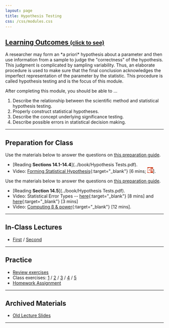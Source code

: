 ```yaml
---
layout: page
title: Hypothesis Testing
css: /css/modules.css
---
```


<div class="panel-group-ILOs">
  <div class="panel panel-default">
    <div class="panel-heading">
      <h2 class="panel-title">
        <a data-toggle="collapse" href="#ILOs">Learning Outcomes <small>(click to see)</small></a>
      </h2>
    </div>
    <div id="ILOs" class="panel-collapse collapse">
      <div class="panel-body">
A researcher may form an *a priori* hypothesis about a parameter and then use information from a sample to judge the "correctness" of the hypothesis.  This judgment is complicated by sampling variability.  Thus, an elaborate procedure is used to make sure that the final conclusion acknowledges the imperfect representation of the parameter by the statistic.  This procedure is called hypothesis testing and is the focus of this module.

<p>After completing this module, you should be able to ...</p>

<ol>
  <li>Describe the relationship between the scientific method and statistical hypothesis testing.</li>
  <li>Properly construct statistical hypotheses.</li>
  <li>Describe the concept underlying significance testing.</li>
  <li>Describe possible errors in statistical decision making.</li>
</ol>
      </div>
    </div>
  </div>
</div>

----

## Preparation for Class

Use the materials below to answer the questions on [this preparation guide](HypTesting_Prep.html#first-material).

* [Reading **Sections 14.1-14.4**](../book/Hypothesis Tests.pdf).
* Video: [Forming Statistical Hypothesis](https://vimeo.com/user45324800/hotest-hypotheses){:target="_blank"} [6 mins; [![PowerPoint](../img/ppt.png)](HypTesting_PPT-hypotheses.pptx)].

Use the materials below to answer the questions on [this preparation guide](HypTesting_Prep.html#second-material).

* [Reading **Section 14.5**](../book/Hypothesis Tests.pdf).
* Video: Statistical Error Types -- [here](https://www.youtube.com/v/7mE-K_w1v90?version=3&autoplay=1){:target="_blank"} [8 mins] and [here](https://www.youtube.com/v/OWn3Ko1WYTA?version=3&start=89&end=247&autoplay=1){:target="_blank"} [3 mins]
* Video: [Computing &beta; &amp; power](https://www.youtube.com/v/BJZpx7Mdde4?version=3&autoplay=1){:target="_blank"} [12 mins].

----

## In-Class Lectures

* [First](HypTesting_PPT-Lecture-1.pptx) / [Second](HypTesting_PPT-Lecture-2.pptx)

----

## Practice

* [Review exercises](HypTesting_RevEx)
* Class exercises: [1](HypTesting_CE1) / [2](HypTesting_CE2) / [3](HypTesting_CE3) /  [4](HypTesting_CE4) / [5](HypTesting_CE5)
* [Homework Assignment](HypTesting_HW)

----

## Archived Materials

* [Old Lecture Slides](HypTesting_PPT_old.pptx)

----
